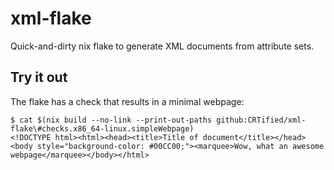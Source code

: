 # xml-flake

Quick-and-dirty nix flake to generate XML documents from attribute sets.

## Try it out

The flake has a check that results in a minimal webpage:

```
$ cat $(nix build --no-link --print-out-paths github:CRTified/xml-flake\#checks.x86_64-linux.simpleWebpage)
<!DOCTYPE html><html><head><title>Title of document</title></head><body style="background-color: #00CC00;"><marquee>Wow, what an awesome webpage</marquee></body></html>
```
